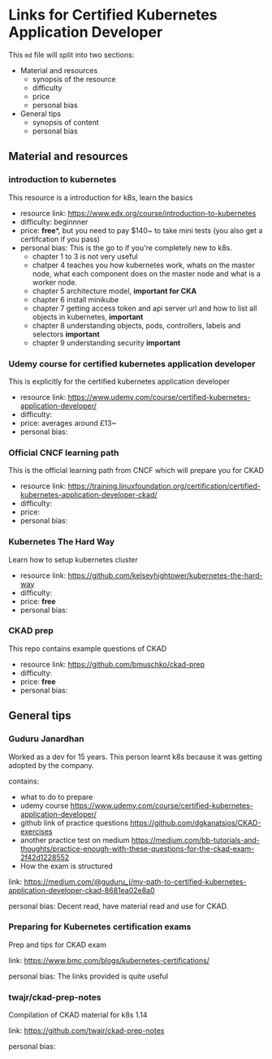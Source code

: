 # Links for Certified Kubernetes Application Developer

This `md` file will split into two sections:
- Material and resources
  - synopsis of the resource
  - difficulty 
  - price
  - personal bias
- General tips
  - synopsis of content
  - personal bias

## Material and resources

### introduction to kubernetes

This resource is a introduction for k8s, learn the basics

- resource link: https://www.edx.org/course/introduction-to-kubernetes
- difficulty: beginnner 
- price: **free***, but you need to pay $140~ to take mini tests (you also get a certifcation if you pass) 
- personal bias: This is the go to if you're completely new to k8s.
  - chapter 1 to 3 is not very useful
  - chatper 4 teaches you how kubernetes work, whats on the master node, what each component does on the master node and what is a worker node.
  - chapter 5 architecture model, **important for CKA**
  - chapter 6 install minikube 
  - chapter 7 getting access token and api server url and how to list all objects in kubernetes, **important**
  - chapter 8 understanding objects, pods, controllers, labels and selectors **important**
  - chapter 9 understanding security **important**


### Udemy course for certified kubernetes application developer

This is explicitly for the certified kubernetes application developer

- resource link: https://www.udemy.com/course/certified-kubernetes-application-developer/
- difficulty:  
- price: averages around £13~
- personal bias: 

### Official CNCF learning path

This is the official learning path from CNCF which will prepare you for CKAD

- resource link: https://training.linuxfoundation.org/certification/certified-kubernetes-application-developer-ckad/
- difficulty: 
- price:
- personal bias: 

### Kubernetes The Hard Way

Learn how to setup kubernetes cluster

- resource link: https://github.com/kelseyhightower/kubernetes-the-hard-way
- difficulty: 
- price: **free**
- personal bias: 

### CKAD prep

This repo contains example questions of CKAD


- resource link: https://github.com/bmuschko/ckad-prep
- difficulty: 
- price: **free**
- personal bias: 

## General tips 

### Guduru Janardhan

Worked as a dev for 15 years. This person learnt k8s because it was getting adopted by the company.

contains:
- what to do to prepare
- udemy course https://www.udemy.com/course/certified-kubernetes-application-developer/
- github link of practice questions https://github.com/dgkanatsios/CKAD-exercises
- another practice test on medium https://medium.com/bb-tutorials-and-thoughts/practice-enough-with-these-questions-for-the-ckad-exam-2f42d1228552
- How the exam is structured


link: https://medium.com/@guduru_j/my-path-to-certified-kubernetes-application-developer-ckad-8681ea02e8a0

personal bias: Decent read, have material read and use for CKAD.

### Preparing for Kubernetes certification exams

Prep and tips for CKAD exam

link: https://www.bmc.com/blogs/kubernetes-certifications/

personal bias: The links provided is quite useful

### twajr/ckad-prep-notes

Compilation of CKAD material for k8s 1.14

link: https://github.com/twajr/ckad-prep-notes

personal bias:
